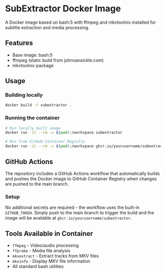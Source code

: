# SubExtractor Docker Image

A Docker image based on bash:5 with ffmpeg and mkvtoolnix installed for subtitle extraction and media processing.

## Features

- Base image: bash:5
- ffmpeg (static build from johnvansickle.com)
- mkvtoolnix package

## Usage

### Building locally
```bash
docker build -t subextractor .
```

### Running the container
```bash
# Run locally built image
docker run -it --rm -v $(pwd):/workspace subextractor

# Run from GitHub Container Registry
docker run -it --rm -v $(pwd):/workspace ghcr.io/yourusername/subextractor:latest
```

## GitHub Actions

The repository includes a GitHub Actions workflow that automatically builds and pushes the Docker image to GitHub Container Registry when changes are pushed to the main branch.

### Setup

No additional secrets are required - the workflow uses the built-in `GITHUB_TOKEN`. Simply push to the main branch to trigger the build and the image will be available at `ghcr.io/yourusername/subextractor`.

## Tools Available in Container

- `ffmpeg` - Video/audio processing
- `ffprobe` - Media file analysis  
- `mkvextract` - Extract tracks from MKV files
- `mkvinfo` - Display MKV file information
- All standard bash utilities